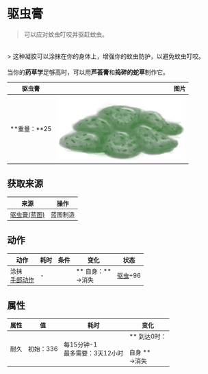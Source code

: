 # 驱虫膏  
> 可以应对蚊虫叮咬并驱赶蚊虫。  
<br>  
> 这种凝胶可以涂抹在你的身体上，增强你的蚊虫防护，以避免蚊虫叮咬。<br><br>当你的<b>药草学</b>足够高时，可以用<b>芦荟膏</b>和<b>捣碎的蛇草</b>制作它。  
  
  驱虫膏  |   图片   
 ----  |  ----:   
 **重量：**25  |  <img decoding="async" src="Sprite/BugRepellant.png" href="a.md" style="max-width:300px;max-height:300px;">   
  
## 获取来源  
来源  |  操作  
----  |  ----  
[驱虫膏(蓝图)](Bp_BugRepellent.md)  |  蓝图制造  
## 动作  
动作  |  耗时  |  条件  |  变化  |  状态  
----  |  ----  |  ----  |  ----  |  ----  
涂抹<br>[手部动作](HandAction.md)  |  -  |    |  ** 自身：**<br>→消失  |  [驱虫](BugRepellentApplied.md)+96  
## 属性   
属性  |  值  |  耗时  |  变化  
----  |  ----  |  ----  |  ----  
耐久  |  初始：336  |  每15分钟-1<br>最多需要：3天12小时  |  ** 到达0时： **<br><br>** 自身 **<br>→消失  


<script>document.title="驱虫膏 - 卡牌生存百科 Card Survival Wiki";</script>